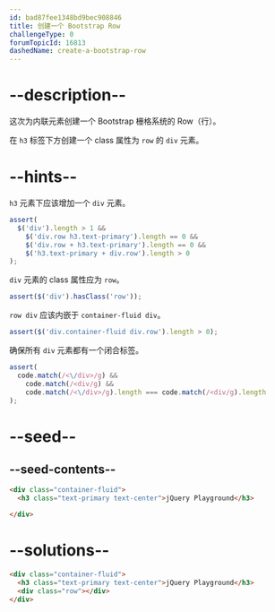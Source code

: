 ```yaml
---
id: bad87fee1348bd9bec908846
title: 创建一个 Bootstrap Row
challengeType: 0
forumTopicId: 16813
dashedName: create-a-bootstrap-row
---
```


# --description--

这次为内联元素创建一个 Bootstrap 栅格系统的 Row（行）。

在 `h3` 标签下方创建一个 class 属性为 `row` 的 `div` 元素。

# --hints--

`h3` 元素下应该增加一个 `div` 元素。

```js
assert(
  $('div').length > 1 &&
    $('div.row h3.text-primary').length == 0 &&
    $('div.row + h3.text-primary').length == 0 &&
    $('h3.text-primary + div.row').length > 0
);
```

`div` 元素的 class 属性应为 `row`。

```js
assert($('div').hasClass('row'));
```

`row div` 应该内嵌于 `container-fluid div`。

```js
assert($('div.container-fluid div.row').length > 0);
```

确保所有 `div` 元素都有一个闭合标签。

```js
assert(
  code.match(/<\/div>/g) &&
    code.match(/<div/g) &&
    code.match(/<\/div>/g).length === code.match(/<div/g).length
);
```

# --seed--

## --seed-contents--

```html
<div class="container-fluid">
  <h3 class="text-primary text-center">jQuery Playground</h3>

</div>
```

# --solutions--

```html
<div class="container-fluid">
  <h3 class="text-primary text-center">jQuery Playground</h3>
  <div class="row"></div>
</div>
```
